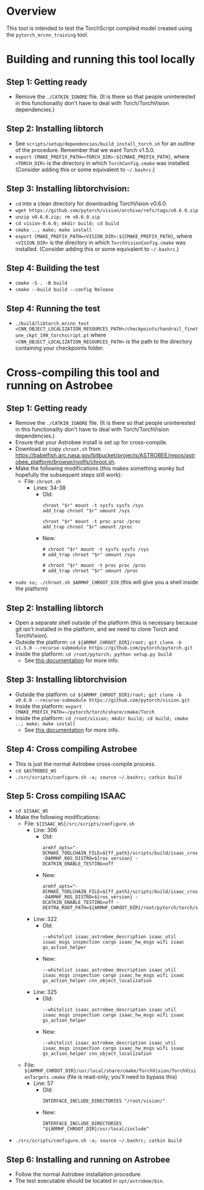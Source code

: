 
# Overview

This tool is intended to test the TorchScript compiled model created using the `pytorch_mrcnn_training` tool.

# Building and running this tool locally

## Step 1: Getting ready

- Remove the `./CATKIN_IGNORE` file. (It is there so that people uninterested in this functionality don't have to deal with Torch/TorchVision dependencies.)

## Step 2: Installing libtorch

- See `scripts/setup/dependencies/build_install_torch.sh` for an outline of the procedure. Remember that we want Torch v1.5.0.
- `export CMAKE_PREFIX_PATH=<TORCH_DIR>:${CMAKE_PREFIX_PATH}`, where `<TORCH_DIR>` is the directory in which `TorchConfig.cmake` was installed. (Consider adding this or some equivalent to `~/.bashrc`.)

## Step 3: Installing libtorchvision:

- `cd` into a clean directory for downloading TorchVision v0.6.0.
- `wget https://github.com/pytorch/vision/archive/refs/tags/v0.6.0.zip`
- `unzip v0.6.0.zip; rm v0.6.0.zip`
- `cd vision-0.6.0; mkdir build; cd build`
- `cmake ..; make; make install`
- `export CMAKE_PREFIX_PATH=<VISION_DIR>:${CMAKE_PREFIX_PATH}`, where `<VISION_DIR>` is the directory in which `TorchVisionConfig.cmake` was installed. (Consider adding this or some equivalent to `~/.bashrc`.)

## Step 4: Building the test

- `cmake -S . -B build`
- `cmake --build build --config Release`

## Step 4: Running the test

- `./build/libtorch_mrcnn_test <CNN_OBJECT_LOCALIZATION_RESOURCES_PATH>/checkpoints/handrail_finetune_ckpt_199_torchscript.pt` where `<CNN_OBJECT_LOCALIZATION_RESOURCES_PATH>` is the path to the directory containing your checkpoints folder.

# Cross-compiling this tool and running on Astrobee

## Step 1: Getting ready

- Remove the `./CATKIN_IGNORE` file. (It is there so that people uninterested in this functionality don't have to deal with Torch/TorchVision dependencies.)
- Ensure that your Astrobee install is set up for cross-compile.
- Download or copy `chroot.sh` from https://babelfish.arc.nasa.gov/bitbucket/projects/ASTROBEE/repos/astrobee_platform/browse/rootfs/chroot.sh.
- Make the following modifications (this makes something wonky but hopefully the subsequent steps still work):
	- File: `chroot.sh`
		- Lines: 34-38
		    - Old: 
                ```
                chroot "$r" mount -t sysfs sysfs /sys
                add_trap chroot "$r" umount /sys
                
                chroot "$r" mount -t proc proc /proc
                add_trap chroot "$r" umount /proc
                ```
		    - New:
                ```
                # chroot "$r" mount -t sysfs sysfs /sys
                # add_trap chroot "$r" umount /sys
                
                # chroot "$r" mount -t proc proc /proc
                # add_trap chroot "$r" umount /proc
                ```
- `sudo su; ./chroot.sh $ARMHF_CHROOT_DIR` (this will give you a shell inside the platform)

## Step 2: Installing libtorch

- Open a separate shell outside of the platform (this is necessary because git isn't installed in the platform, and we need to clone Torch and TorchVision).
- Outside the platform: `cd ${ARMHF_CHROOT_DIR}/root; git clone -b v1.5.0 --recurse-submodule https://github.com/pytorch/pytorch.git`
- Inside the platform: `cd /root/pytorch; python setup.py build`
    - See [this documentation](https://github.com/pytorch/pytorch/blob/4ff3872a2099993bf7e8c588f7182f3df777205b/docs/libtorch.rst) for more info.


## Step 3: Installing libtorchvision

- Outside the platform: `cd ${ARMHF_CHROOT_DIR}/root; git clone -b v0.6.0 --recurse-submodule https://github.com/pytorch/vision.git`
- Inside the platform:  `export CMAKE_PREFIX_PATH=~/pytorch/torch/share/cmake/Torch`
- Inside the platform:  `cd /root/vision; mkdir build; cd build; cmake ..; make; make install`
    - See [this documentation](https://github.com/pytorch/vision/tree/b68adcf9a9280aef02fc08daed170d74d0892361) for more info.

## Step 4: Cross compiling Astrobee

- This is just the normal Astrobee cross-compile process.
- `cd $ASTROBEE_WS`
- `./src/scripts/configure.sh -a; source ~/.bashrc; catkin build`

## Step 5: Cross compiling ISAAC

- `cd $ISAAC_WS`
- Make the following modifications:
	- File: `${ISAAC_WS}/src/scripts/configure.sh`
		- Line: 306
			- Old: 
                ```
                armhf_opts="-DCMAKE_TOOLCHAIN_FILE=${ff_path}/scripts/build/isaac_cross.cmake -DARMHF_ROS_DISTRO=${ros_version} -DCATKIN_ENABLE_TESTING=off
                ```
			- New: 
                ```
                armhf_opts="-DCMAKE_TOOLCHAIN_FILE=${ff_path}/scripts/build/isaac_cross.cmake -DARMHF_ROS_DISTRO=${ros_version} -DCATKIN_ENABLE_TESTING=off -DEXTRA_ROOT_PATH=${ARMHF_CHROOT_DIR}/root/pytorch/torch/share/cmake/Torch;${ARMHF_CHROOT_DIR}/usr/local/share/cmake/TorchVision"
                ```
		- Line: 322
			- Old: 
                ```
                --whitelist isaac_astrobee_description isaac_util isaac_msgs inspection cargo isaac_hw_msgs wifi isaac gs_action_helper
                ```
			- New: 
                ```
                --whitelist isaac_astrobee_description isaac_util isaac_msgs inspection cargo isaac_hw_msgs wifi isaac gs_action_helper cnn_object_localization
                ```
		- Line: 325
			- Old: 
                ```
                --whitelist isaac_astrobee_description isaac_util isaac_msgs inspection cargo isaac_hw_msgs wifi isaac gs_action_helper
                ```
			- New: 
                ```
                --whitelist isaac_astrobee_description isaac_util isaac_msgs inspection cargo isaac_hw_msgs wifi isaac gs_action_helper cnn_object_localization
                ```
	- File: `${ARMHF_CHROOT_DIR}/usr/local/share/cmake/TorchVision/TorchVisionTargets.cmake` (file is read-only; you'll need to bypass this)
		- Line: 57
			- Old: 
                ```
                INTERFACE_INCLUDE_DIRECTORIES "/root/vision/"
                ```
			- New: 
                ```
                INTERFACE_INCLUDE_DIRECTORIES "${ARMHF_CHROOT_DIR}/usr/local/include"
                ```
- `./src/scripts/configure.sh -a; source ~/.bashrc; catkin build`

## Step 6: Installing and running on Astrobee

- Follow the normal Astrobee installation procedure.
- The test executable should be located in `opt/astrobee/bin`.